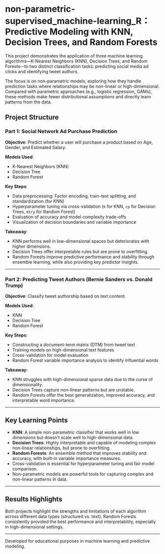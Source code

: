 # non-parametric-supervised_machine-learning_R：Predictive Modeling with KNN, Decision Trees, and Random Forests
This project demonstrates the application of three machine learning algorithms—K-Nearest Neighbors (KNN), Decision Trees, and Random Forests—to two distinct classification tasks: predicting social media ad clicks and identifying tweet authors.

The focus is on non-parametric models, exploring how they handle prediction tasks where relationships may be non-linear or high-dimensional. Compared with parametric approaches (e.g., logistic regression, GAMs), these methods make fewer distributional assumptions and directly learn patterns from the data.

## Project Structure

### Part 1: Social Network Ad Purchase Prediction

**Objective**: Predict whether a user will purchase a product based on Age, Gender, and Estimated Salary.

**Models Used**:
- K-Nearest Neighbors (KNN)
- Decision Tree
- Random Forest

**Key Steps**:
- Data preprocessing: Factor encoding, train-test splitting, and standardization (for KNN)
- Hyperparameter tuning via cross-validation (`k` for KNN, `cp` for Decision Trees, `mtry` for Random Forest)
- Evaluation of accuracy and model complexity trade-offs
- Visualization of decision boundaries and variable importance

**Takeaway**:
- KNN performs well in low-dimensional spaces but deteriorates with higher dimensions.
- Decision Trees offer interpretable rules but are prone to overfitting.
- Random Forests improve predictive performance and stability through ensemble learning, while also providing key predictor insights.

---

### Part 2: Predicting Tweet Authors (Bernie Sanders vs. Donald Trump)

**Objective**: Classify tweet authorship based on text content.

**Models Used**:
- KNN
- Decision Tree
- Random Forest

**Key Steps**:
- Constructing a document-term matrix (DTM) from tweet text
- Training models on high-dimensional text features
- Cross-validation for model evaluation
- Random Forest variable importance analysis to identify influential words

**Takeaway**:
- KNN struggles with high-dimensional sparse data due to the curse of dimensionality.
- Decision Trees capture non-linear patterns but are unstable.
- Random Forests offer the best generalization, improved accuracy, and interpretable word importance.

---

## Key Learning Points

- **KNN**: A simple non-parametric classifier that works well in low dimensions but doesn’t scale well to high-dimensional data.
- **Decision Trees**: Highly interpretable and capable of modeling complex non-linear relationships, but prone to overfitting.
- **Random Forests**: An ensemble method that improves stability and accuracy, with built-in variable importance measures.
- Cross-validation is essential for hyperparameter tuning and fair model comparison.
- Non-parametric models are powerful tools for capturing complex and non-linear patterns in data.

---

## Results Highlights

Both projects highlight the strengths and limitations of each algorithm across different data types (structured vs. text). Random Forests consistently provided the best performance and interpretability, especially in high-dimensional settings.

---

Developed for educational purposes in machine learning and predictive modeling.

